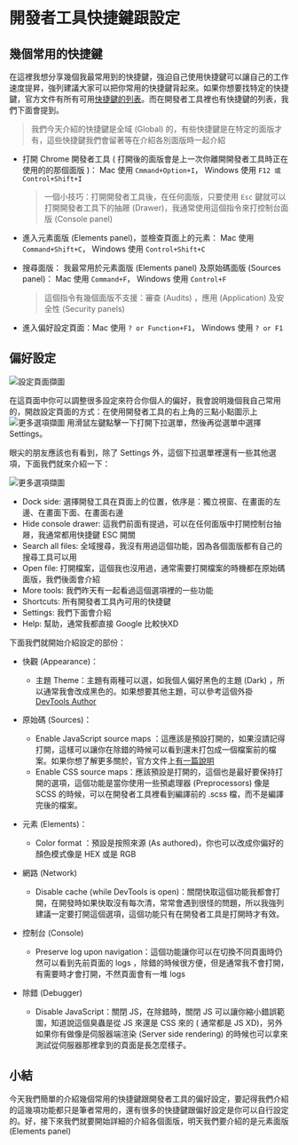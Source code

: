 # 開發者工具快捷鍵跟設定


## 幾個常用的快捷鍵

在這裡我想分享幾個我最常用到的快捷鍵，強迫自己使用快捷鍵可以讓自己的工作速度提昇，強列建議大家可以把你常用的快捷鍵背起來。如果你想要找特定的快捷鍵，官方文件有所有可用[快捷鍵的列表](https://developers.google.com/web/tools/chrome-devtools/shortcuts)。而在開發者工具裡也有快捷鍵的列表，我們下面會提到。

> 我們今天介紹的快捷鍵是全域 (Global) 的，有些快捷鍵是在特定的面版才有，這些快捷鍵我們會留著等在介紹各別面版時一起介紹

* 打開 Chrome 開發者工具 ( 打開後的面版會是上一次你離開開發者工具時正在使用的的那個面版 )： Mac 使用 `Cmmand+Option+I`， Windows 使用 `F12 或  Control+Shift+I`

  > 一個小技巧：打開開發者工具後，在任何面版，只要使用 `Esc` 鍵就可以打開開發者工具下的抽屜 (Drawer)，我通常使用這個指令來打控制台面版 (Console panel)

* 進入元素面版 (Elements panel)，並檢查頁面上的元素： Mac 使用 `Command+Shift+C`， Windows 使用 `Control+Shift+C`
* 搜尋面版： 我最常用於元素面版 (Elements panel) 及原始碼面版 (Sources panel)： Mac 使用 `Command+F`， Windows 使用 `Control+F`
  > 這個指令有幾個面版不支援：審查 (Audits) ，應用 (Application) 及安全性 (Security panels)

* 進入偏好設定頁面：Mac 使用 `? or Function+F1`， Windows 使用 `? or F1`

## 偏好設定

![設定頁面擷圖](https://www.dropbox.com/s/dp3sgpx2a6w7lwk/settings.jpg?raw=1)

在這頁面中你可以調整很多設定來符合你個人的偏好，我會說明幾個我自己常用的，開啟設定頁面的方式：在使用開發者工具的右上角的三點小點圖示上 ![更多選項擷圖](https://www.dropbox.com/s/4hgosdq1e86gp0f/three-dots.jpg?raw=1) 用滑鼠左鍵點擊一下打開下拉選單，然後再從選單中選擇 Settings。

眼尖的朋友應該也有看到，除了 Settings 外，這個下拉選單裡還有一些其他選項，下面我們就來介紹一下：  

![更多選項擷圖](https://www.dropbox.com/s/vzucxz0eie28950/more-options.jpg?raw=1)

- Dock side: 選擇開發工具在頁面上的位置，依序是：獨立視窗、在畫面的左邊、在畫面下面、在畫面右邊
- Hide console drawer: 這我們前面有提過，可以在任何面版中打開控制台抽屜，我通常都用快捷鍵 ESC 開關
- Search all files: 全域搜尋，我沒有用過這個功能，因為各個面版都有自己的搜尋工具可以用
- Open file: 打開檔案，這個我也沒用過，通常需要打開檔案的時機都在原始碼面版，我們後面會介紹
- More tools: 我們昨天有一起看過這個選項裡的一些功能
- Shortcuts: 所有開發者工具內可用的快捷鍵
- Settings: 我們下面會介紹
- Help: 幫助，通常我都直接 Google 比較快XD

下面我們就開始介紹設定的部份：

* 快觀 (Appearance)：

  * 主題 Theme：主題有兩種可以選，如我個人偏好黑色的主題 (Dark) ，所以通常我會改成黑色的。如果想要其他主題，可以參考這個外掛 [DevTools Author](https://github.com/micjamking/devtools-author)

* 原始碼 (Sources)：

  * Enable JavaScript source maps ：這應該是預設打開的，如果沒請記得打開，這樣可以讓你在除錯的時候可以看到還未打包成一個檔案前的檔案。如果你想了解更多關於，官方文件上[有一篇說明](https://developers.google.com/web/tools/chrome-devtools/javascript/source-maps)
  * Enable CSS source maps：應該預設是打開的，這個也是最好要保持打開的選項，這個功能是當你使用一些預處理器 (Preprocessors) 像是 SCSS 的時候，可以在開發者工具裡看到編譯前的 .scss 檔，而不是編譯完後的檔案。

* 元素 (Elements)：

  * Color format ：預設是按照來源 (As authored)，你也可以改成你偏好的顏色模式像是 HEX 或是 RGB

* 網路 (Network)
  * Disable cache (while DevTools is open)：關閉快取這個功能我都會打開，在開發時如果快取沒有每次清，常常會遇到很怪的問題，所以我強列建議一定要打開這個選項，這個功能只有在開發者工具是打開時才有效。
* 控制台 (Console)

  * Preserve log upon navigation：這個功能讓你可以在切換不同頁面時仍然可以看到先前頁面的 logs ，除錯的時候很方便，但是通常我不會打開，有需要時才會打開，不然頁面會有一堆 logs

* 除錯 (Debugger)
  * Disable JavaScript：關閉 JS，在除錯時，關閉 JS 可以讓你縮小錯誤範圍，知道說這個臭蟲是從 JS 來還是 CSS 來的 ( 通常都是 JS XD)，另外如果你有做像是伺服器端渲染 (Server side rendering) 的時候也可以拿來測試從伺服器那裡拿到的頁面是長怎麼樣子。

## 小結

今天我們簡單的介紹幾個常用的快捷鍵跟開發者工具的偏好設定，要記得我們介紹的這幾項功能都只是筆者常用的，還有很多的快捷鍵跟偏好設定是你可以自行設定的。好，接下來我們就要開始詳細的介紹各個面版，明天我們要介紹的是元素面版 (Elements panel)
